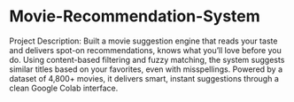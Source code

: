 # Movie-Recommendation-System

Project Description: Built a movie suggestion engine that reads your taste and delivers spot-on recommendations, knows what you’ll love 
before you do. Using content-based filtering and fuzzy matching, the system suggests similar titles based on your favorites, even with 
misspellings. Powered by a dataset of 4,800+ movies, it delivers smart, instant suggestions through a clean Google Colab interface.
